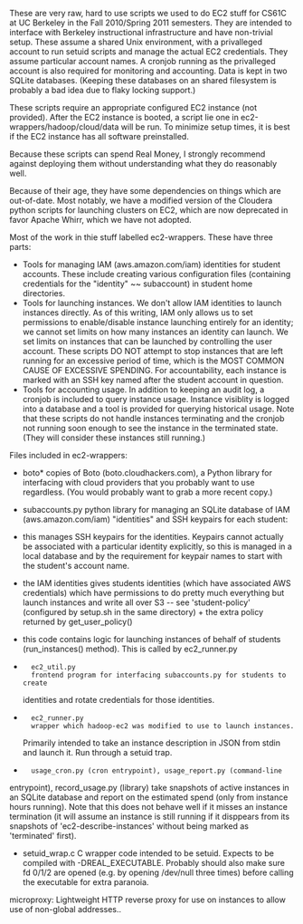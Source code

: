 These are very raw, hard to use scripts we used to do EC2 stuff for CS61C at
UC Berkeley in the Fall 2010/Spring 2011 semesters. They are intended to
interface with Berkeley instructional infrastructure and have non-trivial setup.
These assume a shared Unix environment, with a privalleged account to run
setuid scripts and manage the actual EC2 credentials. They assume particular
account names. A cronjob running as the privalleged account is also required
for monitoring and accounting. Data is kept in two SQLite databases. (Keeping
these databases on an shared filesystem is probably a bad idea due to flaky
locking support.)

These scripts require an appropriate configured EC2 instance (not provided).
After the EC2 instance is booted, a script lie one in 
ec2-wrappers/hadoop/cloud/data will be run. To minimize setup times, it is best
if the EC2 instance has all software preinstalled.

Because these scripts can spend Real Money, I strongly recommend against
deploying them without understanding what they do reasonably well.

Because of their age, they have some dependencies on things which are
out-of-date. Most notably, we have a modified version of the Cloudera python
scripts for launching clusters on EC2, which are now deprecated in favor Apache
Whirr, which we have not adopted.

Most of the work in thie stuff labelled ec2-wrappers. These have three parts:
- Tools for managing IAM (aws.amazon.com/iam) identities for student accounts.
  These include creating various configuration files (containing credentials for
  the "identity" ~~ subaccount) in student home directories. 
- Tools for launching instances. We don't allow IAM identities to launch
  instances directly. As of this writing, IAM only allows us to set permissions
  to enable/disable instance launching entirely for an identity; we cannot set
  limits on how many instances an identity can launch. We set limits on
  instances that can be launched by controlling the user account. These scripts
  DO NOT attempt to stop instances that are left running for an excessive period
  of time, which is the MOST COMMON CAUSE OF EXCESSIVE SPENDING. For
  accountability, each instance is marked with an SSH key named after the
  student account in question.
- Tools for accounting usage. In addition to keeping an audit log, a cronjob is
  included to query instance usage. Instance visiblity is logged into a database
  and a tool is provided for querying historical usage. Note that these scripts
  do not handle instances terminating and the cronjob not running soon enough to
  see the instance in the terminated state. (They will consider these instances
  still running.)

Files included in ec2-wrappers:

-	boto*
		copies of Boto (boto.cloudhackers.com), a Python library for
  interfacing with cloud providers that you probably want to use
  regardless. (You would probably want to grab a more recent copy.)

-	subaccounts.py
		python library for managing an SQLite database of IAM
(aws.amazon.com/iam) "identities" and SSH keypairs for each student:

  - this manages SSH keypairs for the identities. Keypairs cannot actually
  be associated with a particular identity explicitly, so this is managed
  in a local database and by the requirement for keypair names to start
  with the student's account name.
  - the IAM identities gives students identities (which have associated
  AWS credentials) which have permissions to do pretty much everything but
  launch instances and write all over S3 -- see 'student-policy'
  (configured by setup.sh in the same directory) + the extra policy
  returned by get_user_policy()
  - this code contains logic for launching instances of behalf of students
  (run_instances() method). This is called by ec2_runner.py

-       ec2_util.py
		frontend program for interfacing subaccounts.py for students to create
  identities and rotate credentials for those identities.

-       ec2_runner.py
		wrapper which hadoop-ec2 was modified to use to launch instances.
  Primarily intended to take an instance description in JSON from stdin
  and launch it. Run through a setuid trap.

-       usage_cron.py (cron entrypoint), usage_report.py (command-line
entrypoint), record_usage.py (library)
      take snapshots of active instances in an SQLite database and report on
  the estimated spend (only from instance hours running). Note that this
  does not behave well if it misses an instance termination (it will
  assume an instance is still running if it disppears from its snapshots
  of 'ec2-describe-instances' without being marked as 'terminated' first).

- setuid_wrap.c
        C wrapper code intended to be setuid. Expects to be compiled with
  -DREAL_EXECUTABLE. Probably should also make sure fd 0/1/2 are opened
  (e.g. by opening /dev/null three times) before calling the executable
  for extra paranoia.

microproxy:
    Lightweight HTTP reverse proxy for use on instances to allow use of
    non-global addresses..
